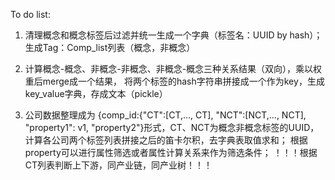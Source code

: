 To do list:
1. 清理概念和概念标签后过滤并统一生成一个字典（标签名：UUID by hash）；
   生成Tag：Comp_list列表（概念，非概念）

2. 计算概念-概念、非概念-非概念、非概念-概念三种关系结果（双向），乘以权重后merge成一个结果，
   将两个标签的hash字符串拼接成一个作为key，生成key_value字典，存成文本（pickle）

3. 公司数据整理成为 {comp_id:{"CT":[CT,..., CT], "NCT":[NCT,..., NCT], "property1": v1, "property2"}形式，CT、NCT为概念非概念标签的UUID，
   计算各公司两个标签列表拼接之后的笛卡尔积，去字典表取值求和；
   根据property可以进行属性筛选或者属性计算关系来作为筛选条件；
   ！！！根据CT列表判断上下游，同产业链，同产业树！！！